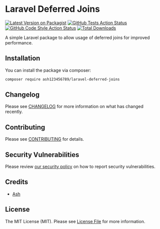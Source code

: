 # Laravel Deferred Joins

[![Latest Version on Packagist](https://img.shields.io/packagist/v/ash123456789/laravel-deferred-joins.svg?style=flat-square)](https://packagist.org/packages/ash123456789/laravel-deferred-joins)
[![GitHub Tests Action Status](https://img.shields.io/github/workflow/status/ash123456789/laravel-deferred-joins/run-tests?label=tests)](https://github.com/ash123456789/laravel-deferred-joins/actions?query=workflow%3Arun-tests+branch%3Amain)
[![GitHub Code Style Action Status](https://img.shields.io/github/workflow/status/ash123456789/laravel-deferred-joins/Check%20&%20fix%20styling?label=code%20style)](https://github.com/ash123456789/laravel-deferred-joins/actions?query=workflow%3A"Check+%26+fix+styling"+branch%3Amain)
[![Total Downloads](https://img.shields.io/packagist/dt/ash123456789/laravel-deferred-joins.svg?style=flat-square)](https://packagist.org/packages/ash123456789/laravel-deferred-joins)

A simple Laravel package to allow usage of deferred joins for improved performance.

## Installation

You can install the package via composer:

```bash
composer require ash123456789/laravel-deferred-joins
```

## Changelog

Please see [CHANGELOG](CHANGELOG.md) for more information on what has changed recently.

## Contributing

Please see [CONTRIBUTING](.github/CONTRIBUTING.md) for details.

## Security Vulnerabilities

Please review [our security policy](../../security/policy) on how to report security vulnerabilities.

## Credits

- [Ash](https://github.com/ash123456789)

## License

The MIT License (MIT). Please see [License File](LICENSE.md) for more information.
